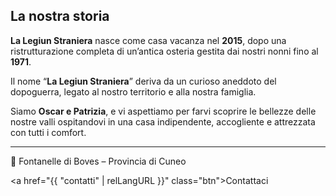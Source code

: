 <!-- VA BENE -->
<div class="chi-siamo">
  <h2>La nostra storia</h2>
  <p><strong>La Legiun Straniera</strong> nasce come casa vacanza nel <strong>2015</strong>, dopo una ristrutturazione completa di un’antica osteria gestita dai nostri nonni fino al <strong>1971</strong>.</p>

  <p>Il nome “<strong>La Legiun Straniera</strong>” deriva da un curioso aneddoto del dopoguerra, legato al nostro territorio e alla nostra famiglia.</p>

  <p>Siamo <strong>Oscar e Patrizia</strong>, e vi aspettiamo per farvi scoprire le bellezze delle nostre valli ospitandovi in una casa indipendente, accogliente e attrezzata con tutti i comfort.</p>

  <hr>

  <p>📍 Fontanelle di Boves – Provincia di Cuneo</p>

  <a href="{{ "contatti" | relLangURL }}" class="btn">Contattaci</a>
</div>
